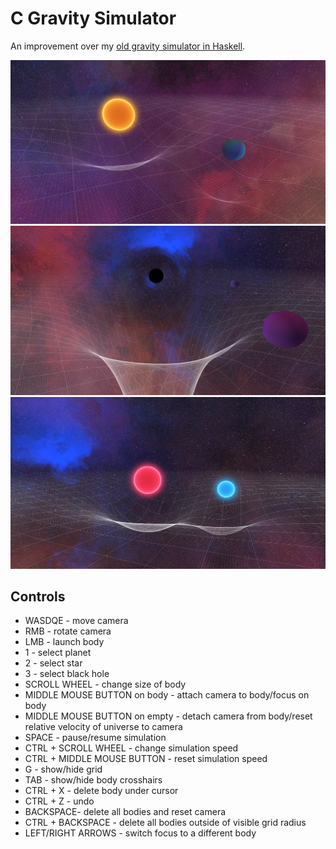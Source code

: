# C Gravity Simulator
An improvement over my [old gravity simulator in Haskell](https://github.com/FuzzyCat444/HaskellGravitySim).

![](/images/image1.png)
![](/images/image2.png)
![](/images/image3.png)

## Controls

- WASDQE - move camera
- RMB - rotate camera
- LMB - launch body
- 1 - select planet
- 2 - select star
- 3 - select black hole
- SCROLL WHEEL - change size of body
- MIDDLE MOUSE BUTTON on body - attach camera to body/focus on body
- MIDDLE MOUSE BUTTON on empty - detach camera from body/reset relative velocity of universe to camera
- SPACE - pause/resume simulation
- CTRL + SCROLL WHEEL - change simulation speed
- CTRL + MIDDLE MOUSE BUTTON - reset simulation speed
- G - show/hide grid
- TAB - show/hide body crosshairs
- CTRL + X - delete body under cursor
- CTRL + Z - undo
- BACKSPACE- delete all bodies and reset camera
- CTRL + BACKSPACE - delete all bodies outside of visible grid radius
- LEFT/RIGHT ARROWS - switch focus to a different body
